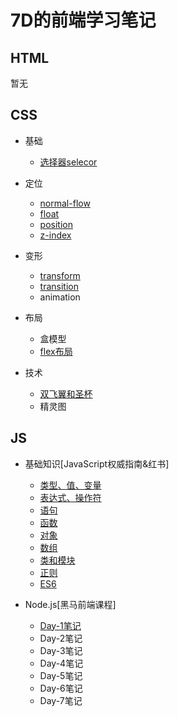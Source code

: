 # 7D的前端学习笔记

## HTML

暂无

## CSS

* 基础

  * [选择器selecor](./CSS/Selector.md)

* 定位

  * [normal-flow](./CSS/normal-flow.md)
  * [float](./CSS/float.md)
  * [position](./CSS/position.md)
  * [z-index](./CSS/z-index.md)

* 变形

  * [transform](./CSS/transform.md)
  * [transition](./CSS/transition.md)
  * animation

* 布局

  * 盒模型
  * [flex布局](./CSS/flex.md)

* 技术

  * [双飞翼和圣杯](./CSS/双飞翼和圣杯.md)
  * 精灵图

## JS

* 基础知识[JavaScript权威指南&红书]

  * [类型、值、变量](./JSFoundation/TypeValueVar.md)
  * [表达式、操作符](./JSFoundation/Expression&Operator.md)
  * [语句](./JSFoundation/Statements.md)
  * [函数](./JSFoundation/Functions.md)
  * [对象](./JSFoundation/Object.md)
  * [数组](./JSFoundation/Array.md)
  * [类和模块](./JSFoundation/Class&Module.md)
  * [正则](./JSFoundation/RegExp.md)
  * [ES6](./JSFoundation/ES6.md)

* Node.js[黑马前端课程]

  * [Day-1笔记](./node/day-1/note.md)
  * Day-2笔记
  * Day-3笔记
  * Day-4笔记
  * Day-5笔记
  * Day-6笔记
  * Day-7笔记
